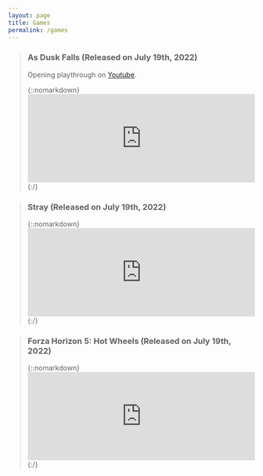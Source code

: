 ```yaml
---
layout: page
title: Games
permalink: /games
---
```


> ### As Dusk Falls (Released on July 19th, 2022)
>
> Opening playthrough on [Youtube](https://www.youtube.com/watch?v=IDSnZylqhcA).
> 
> {::nomarkdown}<iframe src="https://omny.fm/shows/the-nextlander-podcast/059-professional-cat-owners/embed?style=Cover&t=26m42s" width="100%" height="180" allow="autoplay; clipboard-write" frameborder="0" title="Professional Cat Owners"></iframe>{:/}

> ### Stray (Released on July 19th, 2022)
>
> {::nomarkdown}<iframe src="https://omny.fm/shows/the-nextlander-podcast/059-professional-cat-owners/embed?style=Cover&t=9m54s" width="100%" height="180" allow="autoplay; clipboard-write" frameborder="0" title="Professional Cat Owners"></iframe>{:/}

> ### Forza Horizon 5: Hot Wheels (Released on July 19th, 2022)
>
> {::nomarkdown}<iframe src="https://omny.fm/shows/the-nextlander-podcast/059-professional-cat-owners/embed?style=Cover&t=46m33s" width="100%" height="180" allow="autoplay; clipboard-write" frameborder="0" title="Professional Cat Owners"></iframe>{:/}


